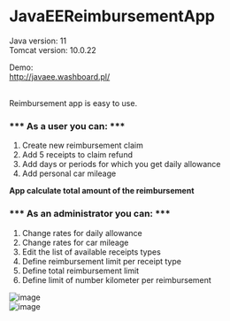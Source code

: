# JavaEEReimbursementApp

Java version: 11\
Tomcat version: 10.0.22

Demo:\
http://javaee.washboard.pl/ 





\
Reimbursement app is easy to use.  

### *** As a user you can: ***

1.  Create new reimbursement claim
2.  Add 5 receipts to claim refund
3.  Add days or periods for which you get daily allowance
4.  Add personal car mileage

**App calculate total amount of the reimbursement**  
  

### *** As an administrator you can: ***

1.  Change rates for daily allowance
2.  Change rates for car mileage
3.  Edit the list of available receipts types
4.  Define reimbursement limit per receipt type
5.  Define total reimbursement limit
6.  Define limit of number kilometer per reimbursement

![image](https://user-images.githubusercontent.com/44433800/177217393-aa15c962-040b-4a67-95f9-edc88bafbc2b.png)\
![image](https://user-images.githubusercontent.com/44433800/177217498-f3c46e5d-9b95-4909-aa0d-87c8f42b22d8.png)


